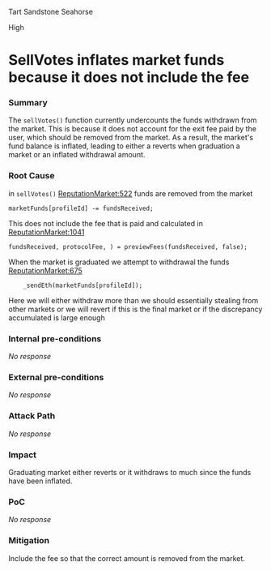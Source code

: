 Tart Sandstone Seahorse

High

# SellVotes inflates market funds because it does not include the fee

### Summary

The `sellVotes()` function currently undercounts the funds withdrawn from the market. This is because it does not account for the exit fee paid by the user, which should be removed from the market. As a result, the market's fund balance is inflated,  leading to either a reverts when graduation a market or an inflated withdrawal amount.

### Root Cause

in `sellVotes()` [ReputationMarket:522](https://github.com/sherlock-audit/2024-11-ethos-network-ii/blob/57c02df7c56f0b18c681a89ebccc28c86c72d8d8/ethos/packages/contracts/contracts/ReputationMarket.sol#L522) funds are removed from the market
```solidity
marketFunds[profileId] -= fundsReceived;

```

This does not include the fee that is paid and calculated in [ReputationMarket:1041](https://github.com/sherlock-audit/2024-11-ethos-network-ii/blob/57c02df7c56f0b18c681a89ebccc28c86c72d8d8/ethos/packages/contracts/contracts/ReputationMarket.sol#L1041)

```solidity
fundsReceived, protocolFee, ) = previewFees(fundsReceived, false);
```

When the market is graduated we attempt to withdrawal the funds [ReputationMarket:675](https://github.com/sherlock-audit/2024-11-ethos-network-ii/blob/57c02df7c56f0b18c681a89ebccc28c86c72d8d8/ethos/packages/contracts/contracts/ReputationMarket.sol#L675)

```solidity
    _sendEth(marketFunds[profileId]); 
```

Here we will either withdraw more than we should essentially stealing from other markets or we will revert if this is the final market or if the discrepancy accumulated is large enough

### Internal pre-conditions

_No response_

### External pre-conditions

_No response_

### Attack Path

_No response_

### Impact

Graduating market either reverts or it withdraws to much since the funds have been inflated.

### PoC

_No response_

### Mitigation

Include the fee so that the correct amount is removed from the market.
